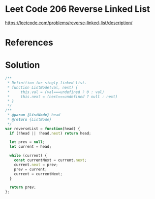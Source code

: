 # Leet Code 206 Reverse Linked List

https://leetcode.com/problems/reverse-linked-list/description/
# References

# Solution

```javascript
/**
 * Definition for singly-linked list.
 * function ListNode(val, next) {
 *     this.val = (val===undefined ? 0 : val)
 *     this.next = (next===undefined ? null : next)
 * }
 */
/**
 * @param {ListNode} head
 * @return {ListNode}
 */
var reverseList = function(head) {
  if (!head || !head.next) return head;

  let prev = null;
  let current = head;

  while (current) {
    const currentNext = current.next;
    current.next = prev;
    prev = current;
    current = currentNext;
  }

  return prev;
};
```
